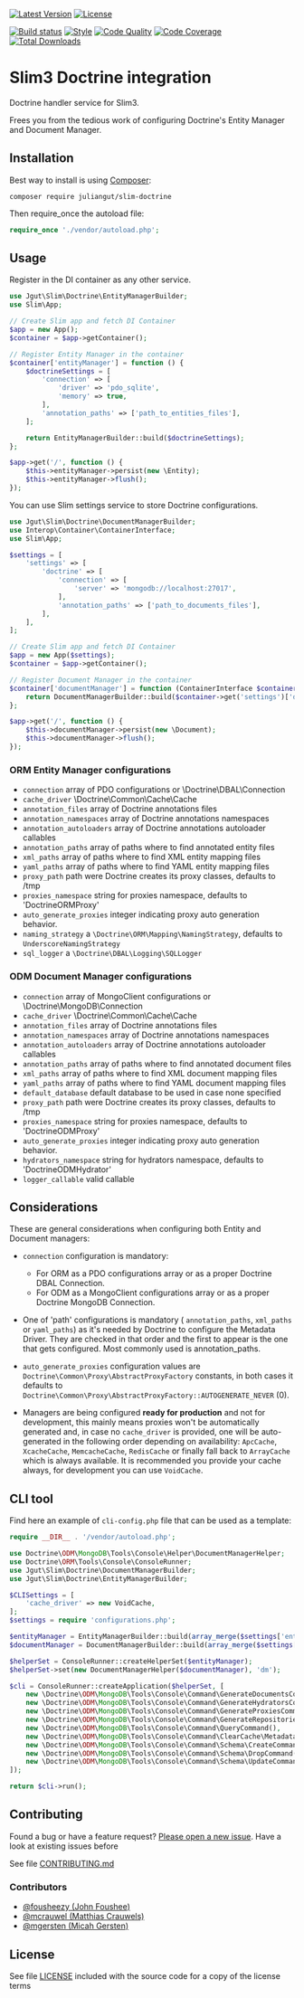 [![Latest Version](https://img.shields.io/packagist/vpre/juliangut/slim-doctrine.svg?style=flat-square)](https://packagist.org/packages/juliangut/slim-doctrine)
[![License](https://img.shields.io/github/license/juliangut/slim-doctrine.svg?style=flat-square)](https://github.com/juliangut/slim-doctrine/blob/master/LICENSE)

[![Build status](https://img.shields.io/travis/juliangut/slim-doctrine.svg?style=flat-square)](https://travis-ci.org/juliangut/slim-doctrine)
[![Style](https://styleci.io/repos/42014429/shield)](https://styleci.io/repos/42014429)
[![Code Quality](https://img.shields.io/scrutinizer/g/juliangut/slim-doctrine.svg?style=flat-square)](https://scrutinizer-ci.com/g/juliangut/slim-doctrine)
[![Code Coverage](https://img.shields.io/coveralls/juliangut/slim-doctrine.svg?style=flat-square)](https://coveralls.io/github/juliangut/slim-doctrine)
[![Total Downloads](https://img.shields.io/packagist/dt/juliangut/slim-doctrine.svg?style=flat-square)](https://packagist.org/packages/juliangut/slim-doctrine)

# Slim3 Doctrine integration

Doctrine handler service for Slim3.

Frees you from the tedious work of configuring Doctrine's Entity Manager and Document Manager.

## Installation

Best way to install is using [Composer](https://getcomposer.org/):

```
composer require juliangut/slim-doctrine
```

Then require_once the autoload file:

```php
require_once './vendor/autoload.php';
```

## Usage

Register in the DI container as any other service.

```php
use Jgut\Slim\Doctrine\EntityManagerBuilder;
use Slim\App;

// Create Slim app and fetch DI Container
$app = new App();
$container = $app->getContainer();

// Register Entity Manager in the container
$container['entityManager'] = function () {
    $doctrineSettings = [
        'connection' => [
            'driver' => 'pdo_sqlite',
            'memory' => true,
        ],
        'annotation_paths' => ['path_to_entities_files'],
    ];

    return EntityManagerBuilder::build($doctrineSettings);
};

$app->get('/', function () {
    $this->entityManager->persist(new \Entity);
    $this->entityManager->flush();
});
```

You can use Slim settings service to store Doctrine configurations.

```php
use Jgut\Slim\Doctrine\DocumentManagerBuilder;
use Interop\Container\ContainerInterface;
use Slim\App;

$settings = [
    'settings' => [
        'doctrine' => [
            'connection' => [
                'server' => 'mongodb://localhost:27017',
            ],
            'annotation_paths' => ['path_to_documents_files'],
        ],
    ],
];

// Create Slim app and fetch DI Container
$app = new App($settings);
$container = $app->getContainer();

// Register Document Manager in the container
$container['documentManager'] = function (ContainerInterface $container) {
    return DocumentManagerBuilder::build($container->get('settings')['doctrine']);
};

$app->get('/', function () {
    $this->documentManager->persist(new \Document);
    $this->documentManager->flush();
});
```

### ORM Entity Manager configurations

* `connection` array of PDO configurations or \Doctrine\DBAL\Connection
* `cache_driver` \Doctrine\Common\Cache\Cache
* `annotation_files` array of Doctrine annotations files
* `annotation_namespaces` array of Doctrine annotations namespaces
* `annotation_autoloaders` array of Doctrine annotations autoloader callables
* `annotation_paths` array of paths where to find annotated entity files
* `xml_paths` array of paths where to find XML entity mapping files
* `yaml_paths` array of paths where to find YAML entity mapping files
* `proxy_path` path were Doctrine creates its proxy classes, defaults to /tmp
* `proxies_namespace` string for proxies namespace, defaults to 'DoctrineORMProxy'
* `auto_generate_proxies` integer indicating proxy auto generation behavior.
* `naming_strategy` a `\Doctrine\ORM\Mapping\NamingStrategy`, defaults to `UnderscoreNamingStrategy`
* `sql_logger` a `\Doctrine\DBAL\Logging\SQLLogger`

### ODM Document Manager configurations

* `connection` array of MongoClient configurations or \Doctrine\MongoDB\Connection
* `cache_driver` \Doctrine\Common\Cache\Cache
* `annotation_files` array of Doctrine annotations files
* `annotation_namespaces` array of Doctrine annotations namespaces
* `annotation_autoloaders` array of Doctrine annotations autoloader callables
* `annotation_paths` array of paths where to find annotated document files
* `xml_paths` array of paths where to find XML document mapping files
* `yaml_paths` array of paths where to find YAML document mapping files
* `default_database` default database to be used in case none specified
* `proxy_path` path were Doctrine creates its proxy classes, defaults to /tmp
* `proxies_namespace` string for proxies namespace, defaults to 'DoctrineODMProxy'
* `auto_generate_proxies` integer indicating proxy auto generation behavior.
* `hydrators_namespace` string for hydrators namespace, defaults to 'DoctrineODMHydrator'
* `logger_callable` valid callable

## Considerations

These are general considerations when configuring both Entity and Document managers:

* `connection` configuration is mandatory:
    * For ORM as a PDO configurations array or as a proper Doctrine DBAL Connection.
    * For ODM as a MongoClient configurations array or as a proper Doctrine MongoDB Connection.

* One of 'path' configurations is mandatory ( `annotation_paths`, `xml_paths` or `yaml_paths`) as it's needed by Doctrine to configure the Metadata Driver. They are checked in that order and the first to appear is the one that gets configured. Most commonly used is annotation_paths.

* `auto_generate_proxies` configuration values are `Doctrine\Common\Proxy\AbstractProxyFactory` constants, in both cases it defaults to `Doctrine\Common\Proxy\AbstractProxyFactory::AUTOGENERATE_NEVER` (0).

* Managers are being configured **ready for production** and not for development, this mainly means proxies won't be automatically generated and, in case no `cache_driver` is provided, one will be auto-generated in the following order depending on availability: `ApcCache`, `XcacheCache`, `MemcacheCache`, `RedisCache` or finally fall back to `ArrayCache` which is always available. It is recommended you provide your cache always, for development you can use `VoidCache`.

## CLI tool

Find here an example of `cli-config.php` file that can be used as a template:

```php
require __DIR__ . '/vendor/autoload.php';

use Doctrine\ODM\MongoDB\Tools\Console\Helper\DocumentManagerHelper;
use Doctrine\ORM\Tools\Console\ConsoleRunner;
use Jgut\Slim\Doctrine\DocumentManagerBuilder;
use Jgut\Slim\Doctrine\EntityManagerBuilder;

$CLISettings = [
    'cache_driver' => new VoidCache,
];
$settings = require 'configurations.php';

$entityManager = EntityManagerBuilder::build(array_merge($settings['entity_manager'], $CLISettings));
$documentManager = DocumentManagerBuilder::build(array_merge($settings['document_manager'], $CLISettings);

$helperSet = ConsoleRunner::createHelperSet($entityManager);
$helperSet->set(new DocumentManagerHelper($documentManager), 'dm');

$cli = ConsoleRunner::createApplication($helperSet, [
    new \Doctrine\ODM\MongoDB\Tools\Console\Command\GenerateDocumentsCommand(),
    new \Doctrine\ODM\MongoDB\Tools\Console\Command\GenerateHydratorsCommand(),
    new \Doctrine\ODM\MongoDB\Tools\Console\Command\GenerateProxiesCommand(),
    new \Doctrine\ODM\MongoDB\Tools\Console\Command\GenerateRepositoriesCommand(),
    new \Doctrine\ODM\MongoDB\Tools\Console\Command\QueryCommand(),
    new \Doctrine\ODM\MongoDB\Tools\Console\Command\ClearCache\MetadataCommand(),
    new \Doctrine\ODM\MongoDB\Tools\Console\Command\Schema\CreateCommand(),
    new \Doctrine\ODM\MongoDB\Tools\Console\Command\Schema\DropCommand(),
    new \Doctrine\ODM\MongoDB\Tools\Console\Command\Schema\UpdateCommand(),
]);

return $cli->run();
```

## Contributing

Found a bug or have a feature request? [Please open a new issue](https://github.com/juliangut/slim-doctrine/issues). Have a look at existing issues before

See file [CONTRIBUTING.md](https://github.com/juliangut/slim-doctrine/blob/master/CONTRIBUTING.md)

### Contributors

* [@fousheezy (John Foushee)](https://github.com/fousheezy)
* [@mcrauwel (Matthias Crauwels)](https://github.com/mcrauwel)
* [@mgersten (Micah Gersten)](https://github.com/mgersten)

## License

See file [LICENSE](https://github.com/juliangut/slim-doctrine/blob/master/LICENSE) included with the source code for a copy of the license terms

